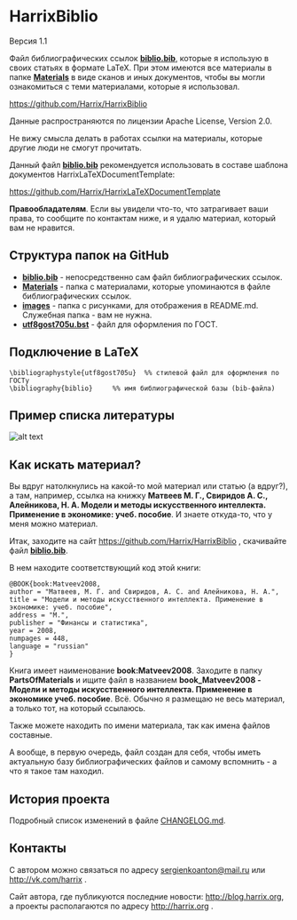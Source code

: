HarrixBiblio
============

Версия 1.1

Файл библиографических ссылок [**biblio.bib**](../master/biblio.bib), которые я использую в своих статьях в формате LaTeX. При этом имеются все материалы в папке [**Materials**](../master/Materials) в виде сканов и иных документов, чтобы вы могли ознакомиться с теми материалами, которые я использовал.

https://github.com/Harrix/HarrixBiblio

Данные распространяются по лицензии Apache License, Version 2.0.

Не вижу смысла делать в работах ссылки на материалы, которые другие люди не смогут прочитать.

Данный файл [**biblio.bib**](../master/biblio.bib) рекомендуется использовать в составе шаблона документов HarrixLaTeXDocumentTemplate:

https://github.com/Harrix/HarrixLaTeXDocumentTemplate

**Правообладателям**. Если вы увидели что-то, что затрагивает ваши права, то сообщите по контактам ниже, и я удалю материал, который вам не нравится.

Структура папок на GitHub
-------------------------

- [**biblio.bib**](../master/biblio.bib) - непосредственно сам файл библиографических ссылок.
- [**Materials**](../master/Materials) - папка с материалами, которые упоминаются в файле библиографических ссылок.
- [**images**](../master/images) - папка с рисунками, для отображения в README.md. Служебная папка - вам не нужна.
- [**utf8gost705u.bst**](../master/utf8gost705u.bst) - файл для оформления по ГОСТ.

Подключение в LaTeX
-------------------

	\bibliographystyle{utf8gost705u}  %% стилевой файл для оформления по ГОСТу
	\bibliography{biblio}     %% имя библиографической базы (bib-файла)
	
Пример списка литературы
------------------------

![alt text](../master/images/biblio.png "Пример списка литературы")

Как искать материал?
--------------------

Вы вдруг натолкнулись на какой-то мой материал или статью (а вдруг?), а там, например, ссылка на книжку **Матвеев М. Г., Свиридов А. С., Алейникова, Н. А. Модели и методы искусственного интеллекта. Применение в экономике: учеб. пособие**. И знаете откуда-то, что у меня можно материал. 

Итак, заходите на сайт https://github.com/Harrix/HarrixBiblio , скачивайте файл [**biblio.bib**](../master/biblio.bib).

В нем находите соответствующий код этой книги:

	@BOOK{book:Matveev2008,
	author = "Матвеев, М. Г. and Свиридов, А. С. and Алейникова, Н. А.",
	title = "Модели и методы искусственного интеллекта. Применение в экономике: учеб. пособие",
	address = "М.",
	publisher = "Финансы и статистика",
	year = 2008,
	numpages = 448,
	language = "russian"
	}
	
Книга имеет наименование **book:Matveev2008**. Заходите в папку **PartsOfMaterials** и ищите файл в названием **book_Matveev2008 - Модели и методы искусственного интеллекта. Применение в экономике учеб. пособие**. Всё. Обычно я размещаю не весь материал, а только тот, на который ссылаюсь.

Также можете находить по имени материала, так как имена файлов составные.

А вообще, в первую очередь, файл создан для себя, чтобы иметь актуальную базу библиографических файлов и самому вспомнить - а что я такое там находил.

История проекта
---------------

Подробный список изменений в файле [CHANGELOG.md](../master/CHANGELOG.md).

Контакты
--------

С автором можно связаться по адресу sergienkoanton@mail.ru или  http://vk.com/harrix .

Сайт автора, где публикуются последние новости: http://blog.harrix.org, а проекты располагаются по адресу http://harrix.org .